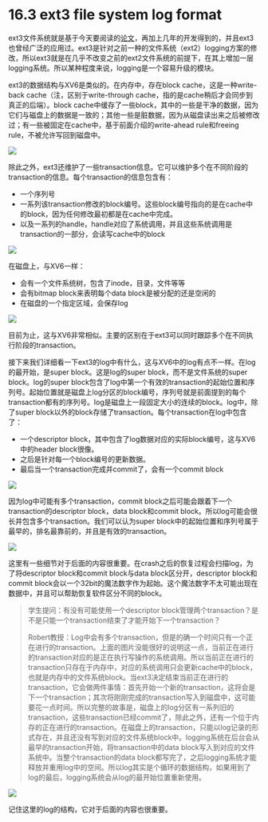 # 16.3 ext3 file system log format

ext3文件系统就是基于今天要阅读的[论文](https://pdos.csail.mit.edu/6.828/2020/readings/journal-design.pdf)，再加上几年的开发得到的，并且ext3也曾经广泛的应用过。ext3是针对之前一种的文件系统（ext2）logging方案的修改，所以ext3就是在几乎不改变之前的ext2文件系统的前提下，在其上增加一层logging系统。所以某种程度来说，logging是一个容易升级的模块。

ext3的数据结构与XV6是类似的。在内存中，存在block cache，这是一种write-back cache（注，区别于write-through cache，指的是cache稍后才会同步到真正的后端）。block cache中缓存了一些block，其中的一些是干净的数据，因为它们与磁盘上的数据是一致的；其他一些是脏数据，因为从磁盘读出来之后被修改过；有一些被固定在cache中，基于前面介绍的write-ahead rule和freeing rule，不被允许写回到磁盘中。

![](<../gitbook/assets/image (563).png>)

除此之外，ext3还维护了一些transaction信息。它可以维护多个在不同阶段的transaction的信息。每个transaction的信息包含有：

* 一个序列号
* 一系列该transaction修改的block编号。这些block编号指向的是在cache中的block，因为任何修改最初都是在cache中完成。
* 以及一系列的handle，handle对应了系统调用，并且这些系统调用是transaction的一部分，会读写cache中的block

![](<../gitbook/assets/image (529).png>)

在磁盘上，与XV6一样：

* 会有一个文件系统树，包含了inode，目录，文件等等
* 会有bitmap block来表明每个data block是被分配的还是空闲的
* 在磁盘的一个指定区域，会保存log

![](<../gitbook/assets/image (427).png>)

目前为止，这与XV6非常相似。主要的区别在于ext3可以同时跟踪多个在不同执行阶段的transaction。

接下来我们详细看一下ext3的log中有什么，这与XV6中的log有点不一样。在log的最开始，是super block。这是log的super block，而不是文件系统的super block。log的super block包含了log中第一个有效的transaction的起始位置和序列号。起始位置就是磁盘上log分区的block编号，序列号就是前面提到的每个transaction都有的序列号。log是磁盘上一段固定大小的连续的block。log中，除了super block以外的block存储了transaction。每个transaction在log中包含了：

* 一个descriptor block，其中包含了log数据对应的实际block编号，这与XV6中的header block很像。
* 之后是针对每一个block编号的更新数据。
* 最后当一个transaction完成并commit了，会有一个commit block

![](<../gitbook/assets/image (538).png>)

因为log中可能有多个transaction，commit block之后可能会跟着下一个transaction的descriptor block，data block和commit block。所以log可能会很长并包含多个transaction。我们可以认为super block中的起始位置和序列号属于最早的，排名最靠前的，并且是有效的transaction。

![](<../gitbook/assets/image (610).png>)

这里有一些细节对于后面的内容很重要。在crash之后的恢复过程会扫描log，为了将descriptor block和commit block与data block区分开，descriptor block和commit block会以一个32bit的魔法数字作为起始。这个魔法数字不太可能出现在数据中，并且可以帮助恢复软件区分不同的block。

> 学生提问：有没有可能使用一个descriptor block管理两个transaction？是不是只能一个transaction结束了才能开始下一个transaction？
>
> Robert教授：Log中会有多个transaction，但是的确一个时间只有一个正在进行的transaction。上面的图片没能很好的说明这一点，当前正在进行的transaction对应的是正在执行写操作的系统调用。所以当前正在进行的transaction只存在于内存中，对应的系统调用只会更新cache中的block，也就是内存中的文件系统block。当ext3决定结束当前正在进行的transaction，它会做两件事情：首先开始一个新的transaction，这将会是下一个transaction；其次将刚刚完成的transaction写入到磁盘中，这可能要花一点时间。所以完整的故事是，磁盘上的log分区有一系列旧的transaction，这些transaction已经commit了，除此之外，还有一个位于内存的正在进行的transaction。在磁盘上的transaction，只能以log记录的形式存在，并且还没有写到对应的文件系统block中。logging系统在后台会从最早的transaction开始，将transaction中的data block写入到对应的文件系统中。当整个transaction的data block都写完了，之后logging系统才能释放并重用log中的空间。所以log其实是个循环的数据结构，如果用到了log的最后，logging系统会从log的最开始位置重新使用。

![](<../gitbook/assets/image (588).png>)

记住这里的log的结构，它对于后面的内容也很重要。
